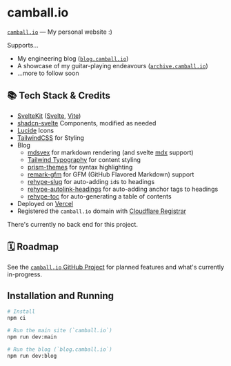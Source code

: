 # camball.io

[`camball.io`](https://camball.io) — My personal website :)

Supports...

- My engineering blog ([`blog.camball.io`](https://blog.camball.io))
- A showcase of my guitar-playing endeavours ([`archive.camball.io`](https://archive.camball.io))
- ...more to follow soon

## 📚 Tech Stack & Credits

- [SvelteKit](https://kit.svelte.dev) ([Svelte](https://svelte.dev), [Vite](https://vitejs.dev))
- [shadcn-svelte](https://www.shadcn-svelte.com) Components, modified as needed
- [Lucide](https://lucide.dev) Icons
- [TailwindCSS](https://tailwindcss.com) for Styling
- Blog
  - [mdsvex](https://mdsvex.pngwn.io) for markdown rendering (and svelte [mdx](https://mdxjs.com) support)
  - [Tailwind Typography](https://github.com/tailwindlabs/tailwindcss-typography) for content styling
  - [prism-themes](https://github.com/prismjs/prism-themes) for syntax highlighting
  - [remark-gfm](https://github.com/remarkjs/remark-gfm) for GFM (GitHub Flavored Markdown) support
  - [rehype-slug](https://github.com/rehypejs/rehype-slug) for auto-adding `id`s to headings
  - [rehype-autolink-headings](https://github.com/rehypejs/rehype-autolink-headings) for auto-adding anchor tags to headings
  - [rehype-toc](https://github.com/JS-DevTools/rehype-toc) for auto-generating a table of contents
- Deployed on [Vercel](https://vercel.com/home)
- Registered the `camball.io` domain with [Cloudflare Registrar](https://www.cloudflare.com/en-gb/products/registrar/)

There's currently no back end for this project.

## 🗓️ Roadmap

See the [`camball.io` GitHub Project](https://github.com/users/camball/projects/1) for planned features and what's currently in-progress.

## Installation and Running

```sh
# Install
npm ci

# Run the main site (`camball.io`)
npm run dev:main

# Run the blog (`blog.camball.io`)
npm run dev:blog
```
